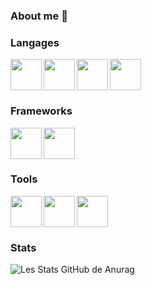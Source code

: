 ### About me 👋


### Langages

<img width="50px"  align="left" src="https://cdn.jsdelivr.net/gh/devicons/devicon/icons/html5/html5-original.svg" />
<img width="50px"  align="left" src="https://cdn.jsdelivr.net/gh/devicons/devicon/icons/sass/sass-original.svg" />
<img width="50px"  align="left" src="https://cdn.jsdelivr.net/gh/devicons/devicon/icons/javascript/javascript-original.svg" />
<img width="50px" src="https://cdn.jsdelivr.net/gh/devicons/devicon/icons/php/php-original.svg" />

### Frameworks

<img width="50px"  align="left" src="https://cdn.jsdelivr.net/gh/devicons/devicon/icons/symfony/symfony-original.svg" />
<img width="50px"  src="https://cdn.jsdelivr.net/gh/devicons/devicon/icons/bootstrap/bootstrap-original.svg" />

### Tools

<img width="50px"  align="left" src="https://cdn.jsdelivr.net/gh/devicons/devicon/icons/vscode/vscode-original.svg" />
<img width="50px"  align="left" src="https://cdn.jsdelivr.net/gh/devicons/devicon/icons/git/git-original.svg" />
<img width="50px"  src="https://cdn.jsdelivr.net/gh/devicons/devicon/icons/github/github-original.svg" />
          
          

### Stats

![Les Stats GitHub de Anurag](https://github-readme-stats.vercel.app/api?username=romzre&show_icons=true&theme=midnight-purple)
